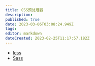 ```yaml
---
title: CSS预处理器
description: 
published: true
date: 2023-03-06T03:08:24.949Z
tags: 
editor: markdown
dateCreated: 2023-02-25T11:17:57.182Z
---
```



- [less](/css/pretreatment/less)
- [Sass](/css/pretreatment/Sass)